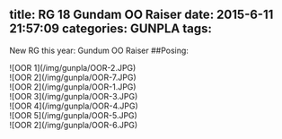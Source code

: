 title: RG 18 Gundam OO Raiser
date: 2015-6-11 21:57:09
categories: GUNPLA
tags:
---
New RG this year: Gundum OO Raiser
##Posing:
<div style="max-width:300px">![OOR 1](/img/gunpla/OOR-2.JPG)</div>
<div style="max-width:300px">![OOR 2](/img/gunpla/OOR-7.JPG)</div>
<!--more-->
<div style="max-width:300px">![OOR 2](/img/gunpla/OOR-1.JPG)</div>
<div style="max-width:300px">![OOR 3](/img/gunpla/OOR-3.JPG)</div>
<div style="max-width:300px">![OOR 4](/img/gunpla/OOR-4.JPG)</div>
<div style="max-width:300px">![OOR 5](/img/gunpla/OOR-5.JPG)</div>
<div style="max-width:300px">![OOR 2](/img/gunpla/OOR-6.JPG)</div>